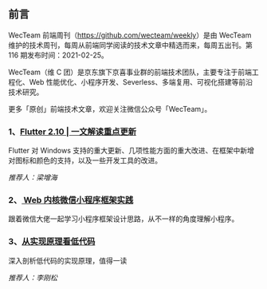 ## 前言

WecTeam 前端周刊（<https://github.com/wecteam/weekly>）是由 WecTeam 维护的技术周刊，每周从前端同学阅读的技术文章中精选而来，每周五出刊。第 116 期发布时间：2021-02-25。

WecTeam（维 C 团）是京东旗下京喜事业群的前端技术团队，主要专注于前端工程化、Web 性能优化、小程序开发、Severless、多端复用、可视化搭建等前沿技术研究。

更多「原创」前端技术文章，欢迎关注微信公众号「WecTeam」。

### 1、[Flutter 2.10 | 一文解读重点更新](https://mp.weixin.qq.com/s/FCvLKBjT2zDfHpLCjVuLyA)

Flutter 对 Windows 支持的重大更新、几项性能方面的重大改进、在框架中新增对图标和颜色的支持，以及一些开发工具的改进。

_推荐人：梁增海_

### 2、[ Web 内核微信小程序框架实践](https://mp.weixin.qq.com/s/S3Fj3cbXurIlgopm6_cL0w)

跟着微信大佬一起学习小程序框架设计思路，从不一样的角度理解小程序。

### 3、[从实现原理看低代码](https://zhuanlan.zhihu.com/p/451340998)

深入剖析低代码的实现原理，值得一读

_推荐人：李刚松_
